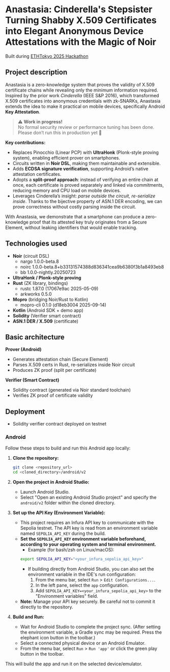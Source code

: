 # Anastasia: Cinderella's Stepsister Turning Shabby X.509 Certificates into Elegant Anonymous Device Attestations with the Magic of Noir

Built during [ETHTokyo 2025 Hackathon](https://taikai.network/en/ethtokyo/hackathons/hackathon-2025)

## Project description

Anastasia is a zero-knowledge system that proves the validity of X.509 certificate chains while revealing only the minimum information required.  
Inspired by the prior work *Cinderella* (IEEE S&P 2016), which transformed X.509 certificates into anonymous credentials with zk-SNARKs, Anastasia extends the idea to make it practical on mobile devices, specifically Android **Key Attestation**.

> ⚠️ **Work in progress!**  
> No formal security review or performance tuning has been done.  
> Please don’t run this in production yet 🙂

**Key contributions:**
- Replaces Pinocchio (Linear PCP) with **UltraHonk** (Plonk-style proving system), enabling efficient prover on smartphones.
- Circuits written in **Noir DSL**, making them maintainable and extensible.
- Adds **ECDSA signature verification**, supporting Android’s native attestation certificates.
- Adopts a **split-proof approach**: instead of verifying an entire chain at once, each certificate is proved separately and linked via commitments, reducing memory and CPU load on mobile devices.
- Leverages Cinderella’s insight: *parse outside the circuit, re-serialize inside*. Thanks to the bijective property of ASN.1 DER encoding, we can prove correctness without costly parsing inside the circuit.

With Anastasia, we demonstrate that a smartphone can produce a zero-knowledge proof that its attested key truly originates from a Secure Element, without leaking identifiers that would enable tracking.

## Technologies used

- **Noir** (circuit DSL)
    - nargo 1.0.0-beta.8
    - noirc 1.0.0-beta.8+b33131574388d836341cea9b6380f3b1a8493eb8
    - bb 1.0.0-nightly.20250723
- **UltraHonk / Plonk-style proving**
- **Rust** (ZK library, bindings)
    - rustc 1.87.0 (17067e9ac 2025-05-09)
    - arkworks 0.5.0
- **Mopro** (bridging Noir/Rust to Kotlin)
    - mopro-cli 0.1.0 (d18eb3004 2025-09-14)
- **Kotlin** (Android SDK + demo app)
- **Solidity** (Verifier smart contract)
- **ASN.1 DER / X.509** (certificate)

## Basic architecture

**Prover (Android)**
- Generates attestation chain (Secure Element)  
- Parses X.509 certs in Rust, re-serializes inside Noir circuit  
- Produces ZK proof (split per certificate)  

**Verifier (Smart Contract)**
- Solidity contract (generated via Noir standard toolchain)  
- Verifies ZK proof of certificate validity  

## Deployment

- Solidity verifier contract deployed on testnet

### Android

Follow these steps to build and run this Android app locally:

1.  **Clone the repository:**
    ```bash
    git clone <repository_url>
    cd <cloned_directory>/android/v2
    ```

2.  **Open the project in Android Studio:**
    *   Launch Android Studio.
    *   Select "Open an existing Android Studio project" and specify the `android/v2` folder within the cloned directory.

3.  **Set up the API Key (Environment Variable):**
    *   This project requires an Infura API key to communicate with the Sepolia testnet. The API key is read from an environment variable named `SEPOLIA_API_KEY` during the build.
    *   **Set the `SEPOLIA_API_KEY` environment variable beforehand, according to your operating system and terminal environment.**
        *   Example (for bash/zsh on Linux/macOS):
          ```bash
          export SEPOLIA_API_KEY="<your_infura_sepolia_api_key>"
          ```
        *   If building directly from Android Studio, you can also set the environment variable in the IDE's run configuration:
            1.  From the menu bar, select `Run` > `Edit Configurations...`.
            2.  In the left pane, select the `app` configuration.
            3.  Add `SEPOLIA_API_KEY=<your_infura_sepolia_api_key>` to the "Environment variables" field.
    *   **Note:** Manage your API key securely. Be careful not to commit it directly to the repository.

4.  **Build and Run:**
    *   Wait for Android Studio to complete the project sync. (After setting the environment variable, a Gradle sync may be required. Press the elephant icon button in the toolbar.)
    *   Select a connected physical device or an Android Emulator.
    *   From the menu bar, select `Run` > `Run 'app'` or click the green play button in the toolbar.

This will build the app and run it on the selected device/emulator.
